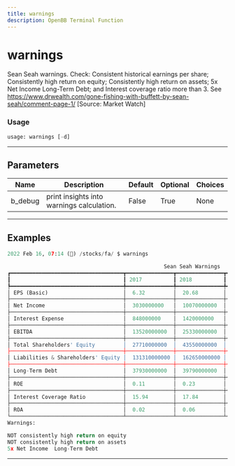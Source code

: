```yaml
---
title: warnings
description: OpenBB Terminal Function
---
```


# warnings

Sean Seah warnings. Check: Consistent historical earnings per share; Consistently high return on equity; Consistently high return on assets; 5x Net Income  Long-Term Debt; and Interest coverage ratio more than 3. See https://www.drwealth.com/gone-fishing-with-buffett-by-sean-seah/comment-page-1/ [Source: Market Watch]

### Usage

```python
usage: warnings [-d]
```

---

## Parameters

| Name | Description | Default | Optional | Choices |
| ---- | ----------- | ------- | -------- | ------- |
| b_debug | print insights into warnings calculation. | False | True | None |
---

## Examples

```python
2022 Feb 16, 07:14 (🦋) /stocks/fa/ $ warnings

                                                  Sean Seah Warnings
┏━━━━━━━━━━━━━━━━━━━━━━━━━━━━━━━━━━━━┳━━━━━━━━━━━━━━━┳━━━━━━━━━━━━━━━┳━━━━━━━━━━━━━━━┳━━━━━━━━━━━━━━━┳━━━━━━━━━━━━━━━┓
┃                                    ┃ 2017          ┃ 2018          ┃ 2019          ┃ 2020          ┃ 2021          ┃
┡━━━━━━━━━━━━━━━━━━━━━━━━━━━━━━━━━━━━╇━━━━━━━━━━━━━━━╇━━━━━━━━━━━━━━━╇━━━━━━━━━━━━━━━╇━━━━━━━━━━━━━━━╇━━━━━━━━━━━━━━━┩
│ EPS (Basic)                        │  6.32         │  20.68        │  23.46        │  42.66        │  65.94        │
├────────────────────────────────────┼───────────────┼───────────────┼───────────────┼───────────────┼───────────────┤
│ Net Income                         │  3030000000   │  10070000000  │  11590000000  │  21330000000  │  33360000000  │
├────────────────────────────────────┼───────────────┼───────────────┼───────────────┼───────────────┼───────────────┤
│ Interest Expense                   │  848000000    │  1420000000   │  1600000000   │  1650000000   │  1810000000   │
├────────────────────────────────────┼───────────────┼───────────────┼───────────────┼───────────────┼───────────────┤
│ EBITDA                             │  13520000000  │  25330000000  │  30460000000  │  39570000000  │  48360000000  │
├────────────────────────────────────┼───────────────┼───────────────┼───────────────┼───────────────┼───────────────┤
│ Total Shareholders' Equity         │  27710000000  │  43550000000  │  62060000000  │  93400000000  │  138250000000 │
├────────────────────────────────────┼───────────────┼───────────────┼───────────────┼───────────────┼───────────────┤
│ Liabilities & Shareholders' Equity │  131310000000 │  162650000000 │  225250000000 │  321200000000 │  420550000000 │
├────────────────────────────────────┼───────────────┼───────────────┼───────────────┼───────────────┼───────────────┤
│ Long-Term Debt                     │  37930000000  │  39790000000  │  63210000000  │  84390000000  │  116400000000 │
├────────────────────────────────────┼───────────────┼───────────────┼───────────────┼───────────────┼───────────────┤
│ ROE                                │  0.11         │  0.23         │  0.19         │  0.23         │  0.24         │
├────────────────────────────────────┼───────────────┼───────────────┼───────────────┼───────────────┼───────────────┤
│ Interest Coverage Ratio            │  15.94        │  17.84        │  19.04        │  23.98        │  26.72        │
├────────────────────────────────────┼───────────────┼───────────────┼───────────────┼───────────────┼───────────────┤
│ ROA                                │  0.02         │  0.06         │  0.05         │  0.07         │  0.08         │
└────────────────────────────────────┴───────────────┴───────────────┴───────────────┴───────────────┴───────────────┘
Warnings:

NOT consistently high return on equity
NOT consistently high return on assets
5x Net Income  Long-Term Debt
```

---

